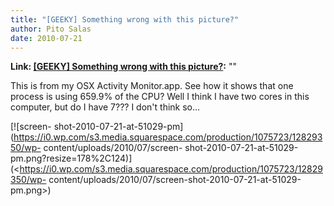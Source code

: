 ```yaml
---
title: "[GEEKY] Something wrong with this picture?"
author: Pito Salas
date: 2010-07-21
---
```


**Link: [[GEEKY] Something wrong with this picture?](None):** ""

This is from my OSX Activity Monitor.app. See how it shows that one process is
using 659.9% of the CPU? Well I think I have two cores in this computer, but
do I have 7??? I don't think so…

[![screen-
shot-2010-07-21-at-51029-pm](https://i0.wp.com/s3.media.squarespace.com/production/1075723/12829350/wp-
content/uploads/2010/07/screen-
shot-2010-07-21-at-51029-pm.png?resize=178%2C124)](<https://i0.wp.com/s3.media.squarespace.com/production/1075723/12829350/wp-
content/uploads/2010/07/screen-shot-2010-07-21-at-51029-pm.png>)


